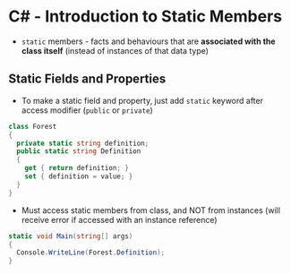 # C# - Introduction to Static Members

- `static` members - facts and behaviours that are **associated with the class itself** (instead of instances of that data type)

## Static Fields and Properties

- To make a static field and property, just add `static` keyword after access modifier (`public` or `private`)

```c#
class Forest
{
  private static string definition;
  public static string Definition
  {
    get { return definition; }
    set { definition = value; }
  }
}
```

- Must access static members from class, and NOT from instances (will receive error if accessed with an instance reference)

```c#
static void Main(string[] args)
{
  Console.WriteLine(Forest.Definition);
}
```
